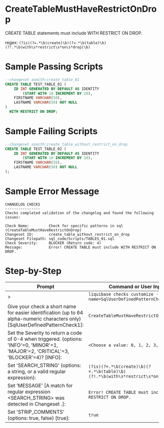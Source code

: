 # CreateTableMustHaveRestrictOnDrop

CREATE TABLE statements must include WITH RESTRICT ON DROP.

regex: `(?is)(?=.*\b(create)\b)(?=.*\b(table)\b)(?!.*\b(with\s*restrict\s*on\s*drop)\b)`

# Sample Passing Scripts
``` sql
--changeset asmith:create_table_01
CREATE TABLE TEST_TABLE_01 (
	ID INT GENERATED BY DEFAULT AS IDENTITY 
		(START WITH 10 INCREMENT BY 10),
	FIRSTNAME VARCHAR(50),
	LASTNAME VARCHAR(50) NOT NULL
)
  WITH RESTRICT ON DROP;
```

# Sample Failing Scripts
``` sql
--changeset asmith:create_table_without_restrict_on_drop
CREATE TABLE TEST_TABLE_02 (
	ID INT GENERATED BY DEFAULT AS IDENTITY 
		(START WITH 10 INCREMENT BY 10),
	FIRSTNAME VARCHAR(50),
	LASTNAME VARCHAR(50) NOT NULL
);
```

# Sample Error Message
``` 
CHANGELOG CHECKS
----------------
Checks completed validation of the changelog and found the following issues:

Check Name:         Check for specific patterns in sql (CreateTableMustHaveRestrictOnDrop)
Changeset ID:       create_table_without_restrict_on_drop
Changeset Filepath: sql_code/Scripts/TABLES_01.sql
Check Severity:     BLOCKER (Return code: 4)
Message:            Error! CREATE TABLE must include WITH RESTRICT ON DROP.
```

# Step-by-Step
| Prompt | Command or User Input |
| ------ | ----------------------|
| > | `liquibase checks customize --check-name=SqlUserDefinedPatternCheck` |
| Give your check a short name for easier identification (up to 64 alpha-numeric characters only) [SqlUserDefinedPatternCheck1]: | `CreateTableMustHaveRestrictOnDrop` |
| Set the Severity to return a code of 0-4 when triggered. (options: 'INFO'=0, 'MINOR'=1, 'MAJOR'=2, 'CRITICAL'=3, 'BLOCKER'=4)? [INFO]: | `<Choose a value: 0, 1, 2, 3, 4>` |
| Set 'SEARCH_STRING' (options: a string, or a valid regular expression): | `(?is)(?=.*\b(create)\b)(?=.*\b(table)\b)(?!.*\b(with\s*restrict\s*on\s*drop)\b)` |
| Set 'MESSAGE' [A match for regular expression <SEARCH_STRING> was detected in Changeset <CHANGESET>.]: | `Error! CREATE TABLE must include WITH RESTRICT ON DROP.` |
| Set 'STRIP_COMMENTS' (options: true, false) [true]: | `true` |
